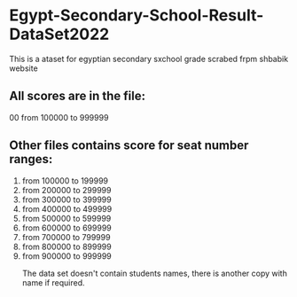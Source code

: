 # Egypt-Secondary-School-Result-DataSet2022
This is a ataset for egyptian secondary sxchool grade scrabed frpm shbabik website

## All scores are in the file:
00 from 100000 to 999999

## Other files contains score for seat number ranges:
<ol>
<li>from 100000 to 199999  
<li>from 200000 to 299999  
<li>from 300000 to 399999   
<li>from 400000 to 499999   
<li>from 500000 to 599999 
<li>from 600000 to 699999 
<li>from 700000 to 799999 
<li>from 800000 to 899999 
<li>from 900000 to 999999 

The data set doesn't contain students names, there is another copy with name if required.
